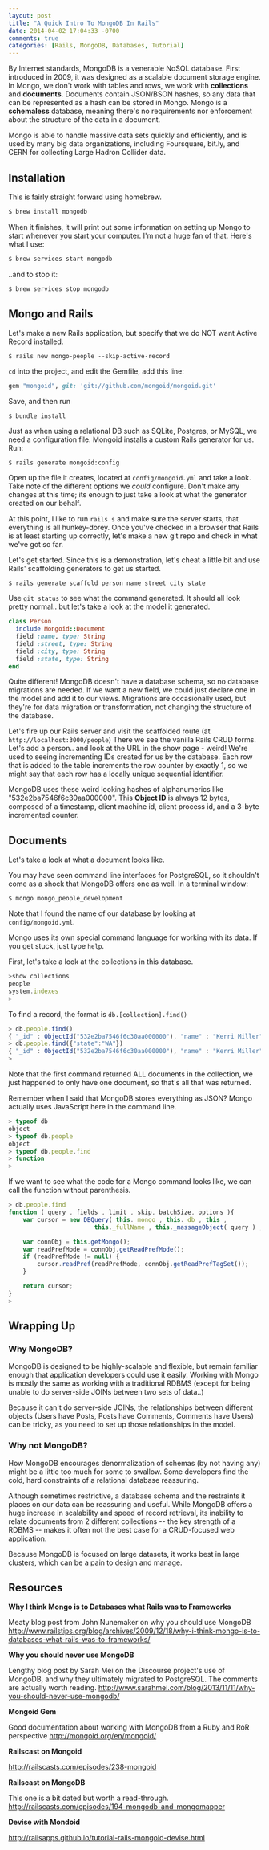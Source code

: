 ```yaml
---
layout: post
title: "A Quick Intro To MongoDB In Rails"
date: 2014-04-02 17:04:33 -0700
comments: true
categories: [Rails, MongoDB, Databases, Tutorial]
---
```


By Internet standards, MongoDB is a venerable NoSQL database. <!-- more -->First introduced in 2009, it was designed as a scalable document storage engine. In Mongo, we don't work with tables and rows, we work with **collections** and **documents**. Documents contain JSON/BSON hashes, so any data that can be represented as a hash can be stored in Mongo. Mongo is a **schemaless** database, meaning there's no requirements nor enforcement about the structure of the data in a document.

Mongo is able to handle massive data sets quickly and efficiently, and is used by many big data organizations, including Foursquare, bit.ly, and CERN for collecting Large Hadron Collider data.

## Installation

This is fairly straight forward using homebrew.

```ruby
$ brew install mongodb
```

When it finishes, it will print out some information on setting up Mongo to start whenever you start your computer. I'm not a huge fan of that. Here's what I use:

```ruby
$ brew services start mongodb
```

..and to stop it:

```ruby
$ brew services stop mongodb
```


## Mongo and Rails

Let's make a new Rails application, but specify that we do NOT want Active Record installed.

```
$ rails new mongo-people --skip-active-record
```

`cd` into the project, and edit the Gemfile, add this line:

```ruby
gem "mongoid", git: 'git://github.com/mongoid/mongoid.git'
```

Save, and then run 

```
$ bundle install
```

Just as when using a relational DB such as SQLite, Postgres, or MySQL, we need a configuration file. Mongoid installs a custom Rails generator for us. Run:

```
$ rails generate mongoid:config
```

Open up the file it creates, located at `config/mongoid.yml` and take a look. Take note of the different options we *could* configure. Don't make any changes at this time; its enough to just take a look at what the generator created on our behalf.

At this point, I like to run `rails s` and make sure the server starts, that everything is all hunkey-dorey. Once you've checked in a browser that Rails is at least starting up correctly, let's make a new git repo and check in what we've got so far.

Let's get started. Since this is a demonstration, let's cheat a little bit and use Rails' scaffolding generators to get us started.

```
$ rails generate scaffold person name street city state
```

Use `git status` to see what the command generated. It should all look pretty normal.. but let's take a look at the model it generated.

```ruby
class Person
  include Mongoid::Document
  field :name, type: String
  field :street, type: String
  field :city, type: String
  field :state, type: String
end
```

Quite different! MongoDB doesn't have a database schema, so no database migrations are needed. If we want a new field, we could just declare one in the model and add it to our views. Migrations are occasionally used, but they're for data migration or transformation, not changing the structure of the database.

Let's fire up our Rails server and visit the scaffolded route (at ```http://localhost:3000/people```) There we see the vanilla Rails CRUD forms. Let's add a person.. and look at the URL in the show page - weird! We're used to seeing incrementing IDs created for us by the database. Each row that is added to the table increments the row counter by exactly 1, so we might say that each row has a locally unique sequential identifier.

MongoDB uses these weird looking hashes of alphanumerics like "532e2ba7546f6c30aa000000". This **Object ID** is always 12 bytes, composed of a timestamp, client machine id, client process id, and a 3-byte incremented counter. 

## Documents

Let's take a look at what a document looks like.

You may have seen command line interfaces for PostgreSQL, so it shouldn't come as a shock that MongoDB offers one as well. In a terminal window:

```
$ mongo mongo_people_development
```

Note that I found the name of our database by looking at `config/mongoid.yml`.

Mongo uses its own special command language for working with its data. If you get stuck, just type `help`.

First, let's take a look at the collections in this database.
```javascript
>show collections
people
system.indexes
>
```

To find a record, the format is `db.[collection].find()`

```javascript
> db.people.find()
{ "_id" : ObjectId("532e2ba7546f6c30aa000000"), "name" : "Kerri Miller", "street" : "123 Main Street", "city" : "SEATTLE", "state" : "WA" }
> db.people.find({"state":"WA"})
{ "_id" : ObjectId("532e2ba7546f6c30aa000000"), "name" : "Kerri Miller", "street" : "123 Main Street", "city" : "SEATTLE", "state" : "WA" }
>
```

Note that the first command returned ALL documents in the collection, we just happened to only have one document, so that's all that was returned.

Remember when I said that MongoDB stores everything as JSON? Mongo actually uses JavaScript here in the command line.

```javascript
> typeof db
object
> typeof db.people
object
> typeof db.people.find 
> function
>
```

If we want to see what the code for a Mongo command looks like, we can call the function without parenthesis.

```javascript
> db.people.find
function ( query , fields , limit , skip, batchSize, options ){
    var cursor = new DBQuery( this._mongo , this._db , this ,
                        this._fullName , this._massageObject( query ) , fields , limit , skip , batchSize , options || this.getQueryOptions() );

    var connObj = this.getMongo();
    var readPrefMode = connObj.getReadPrefMode();
    if (readPrefMode != null) {
        cursor.readPref(readPrefMode, connObj.getReadPrefTagSet());
    }

    return cursor;
}
>
```

## Wrapping Up
### Why MongoDB?
MongoDB is designed to be highly-scalable and flexible, but remain familiar enough that application developers could use it easily. Working with Mongo is mostly the same as working with a traditional RDBMS (except for being unable to do server-side JOINs between two sets of data..)

Because it can't do server-side JOINs, the relationships between different objects (Users have Posts, Posts have Comments, Comments have Users) can be tricky, as you need to set up those relationships in the model.

### Why not MongoDB?
How MongoDB encourages denormalization of schemas (by not having any) might be a little too much for some to swallow. Some developers find the cold, hard constraints of a relational database reassuring.

Although sometimes restrictive, a database schema and the restraints it places on our data can be reassuring and useful. While MongoDB offers a huge increase in scalability and speed of record retrieval, its inability to relate documents from 2 different collections -- the key strength of a RDBMS -- makes it often not the best case for a CRUD-focused web application.

Because MongoDB is focused on large datasets, it works best in large clusters, which can be a pain to design and manage.

## Resources

**Why I think Mongo is to Databases what Rails was to Frameworks**

Meaty blog post from John Nunemaker on why you should use MongoDB
http://www.railstips.org/blog/archives/2009/12/18/why-i-think-mongo-is-to-databases-what-rails-was-to-frameworks/


**Why you should never use MongoDB**

Lengthy blog post by Sarah Mei on the Discourse project's use of MongoDB, and why they ultimately migrated to PostgreSQL. The comments are actually worth reading.
http://www.sarahmei.com/blog/2013/11/11/why-you-should-never-use-mongodb/


**Mongoid Gem**

Good documentation about working with MongoDB from a Ruby and RoR perspective
http://mongoid.org/en/mongoid/


**Railscast on Mongoid**

http://railscasts.com/episodes/238-mongoid


**Railscast on MongoDB**

This one is a bit dated but worth a read-through.
http://railscasts.com/episodes/194-mongodb-and-mongomapper


**Devise with Mondoid**

http://railsapps.github.io/tutorial-rails-mongoid-devise.html


